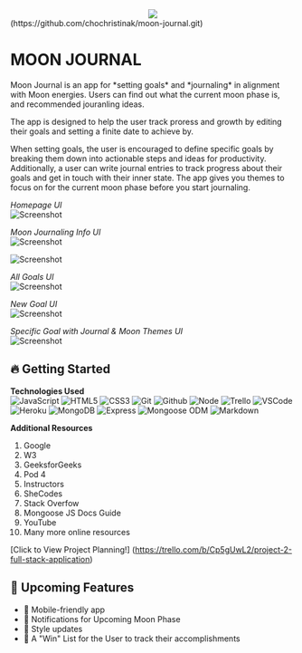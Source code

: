 
<div id="header" align="center">
    <img src="https://i0.wp.com/totemsurftribe.files.wordpress.com/2024/03/screenshot-2024-03-20-at-11.04.03e280afam.png?ssl=1">
  </div>
  (https://github.com/chochristinak/moon-journal.git)
  
  <h1>MOON JOURNAL</h1>
  Moon Journal is an app for *setting goals* and *journaling* in alignment with Moon energies. Users can find out what the current moon phase is, and recommended jouranling ideas. 
  
  The app is designed to help the user track proress and growth by editing their goals and setting a finite date to achieve by.
  
  When setting goals, the user is encouraged to define specific goals by breaking them down into actionable steps and ideas for productivity. Additionally, a user can write journal entries to track progress about their goals and get in touch with their inner state. The app gives you themes to focus on for the current moon phase before you start journaling. 

  _Homepage UI_ <br>
  ![Screenshot](https://totemsurftribe.files.wordpress.com/2024/03/screenshot-2024-03-21-at-2.51.17e280afpm.png?resize=438%2C438)
  
  _Moon Journaling Info UI_ <br>
  ![Screenshot](https://totemsurftribe.files.wordpress.com/2024/03/screenshot-2024-03-21-at-2.53.05e280afpm.png?resize=438%2C438)
  <br>
  
  ![Screenshot](https://totemsurftribe.files.wordpress.com/2024/03/screenshot-2024-03-21-at-2.53.22e280afpm.png?resize=438%2C438)
 
  _All Goals UI_ <br>
  ![Screenshot](https://totemsurftribe.files.wordpress.com/2024/03/screenshot-2024-03-21-at-3.59.20e280afpm.png?resize=219%2C219)

 _New Goal UI_ <br>
  ![Screenshot](https://totemsurftribe.files.wordpress.com/2024/03/screenshot-2024-03-21-at-2.54.39e280afpm.png?resize=438%2C438)

_Specific Goal with Journal & Moon Themes UI_<br>
  ![Screenshot](https://totemsurftribe.files.wordpress.com/2024/03/screenshot-2024-03-21-at-2.55.09e280afpm.png?resize=438%2C438)



  
  ## :fire: **Getting Started**
  
  **Technologies Used**<br>
  ![JavaScript](https://img.shields.io/badge/-JavaScript-05122A?style=flat&logo=javascript)
  ![HTML5](https://img.shields.io/badge/-HTML5-05122A?style=flat&logo=html5)
  ![CSS3](https://img.shields.io/badge/-CSS-05122A?style=flat&logo=css3)
  ![Git](https://img.shields.io/badge/-Git-05122A?style=flat&logo=git)
  ![Github](https://img.shields.io/badge/-GitHub-05122A?style=flat&logo=github)
  ![Node](https://img.shields.io/badge/-Node.js-05122A?style=flat&logo=node.js)
  ![Trello](https://img.shields.io/badge/-Trello-05122A?style=flat&logo=trello)
  ![VSCode](https://img.shields.io/badge/-VS_Code-05122A?style=flat&logo=visualstudio)
  ![Heroku](https://img.shields.io/badge/-Heroku-05122A?style=flat&logo=heroku)
  ![MongoDB](https://img.shields.io/badge/-MongoDB-05122A?style=flat&logo=mongodb)
  ![Express](https://img.shields.io/badge/-Express-05122A?style=flat&logo=express)
  ![Mongoose ODM](https://img.shields.io/badge/-Mongoose_ODM-05122A?style=flat&logo=mongodb)
  ![Markdown](https://img.shields.io/badge/-Markdown-05122A?style=flat&logo=markdown)
  
  
  
  **Additional Resources**<br>
  1. Google
  2. W3
  3. GeeksforGeeks
  4. Pod 4
  5. Instructors
  6. SheCodes
  7. Stack Overfow
  8. Mongoose JS Docs Guide
  9. YouTube
  10. Many more online resources

  
  [Click to View Project Planning!]
  (https://trello.com/b/Cp5gUwL2/project-2-full-stack-application) 
  
  
  ## :satellite: **Upcoming Features**
  - :ghost: Mobile-friendly app
  - :ghost: Notifications for Upcoming Moon Phase
  - :ghost: Style updates
  - :ghost: A "Win" List for the User to track their accomplishments

